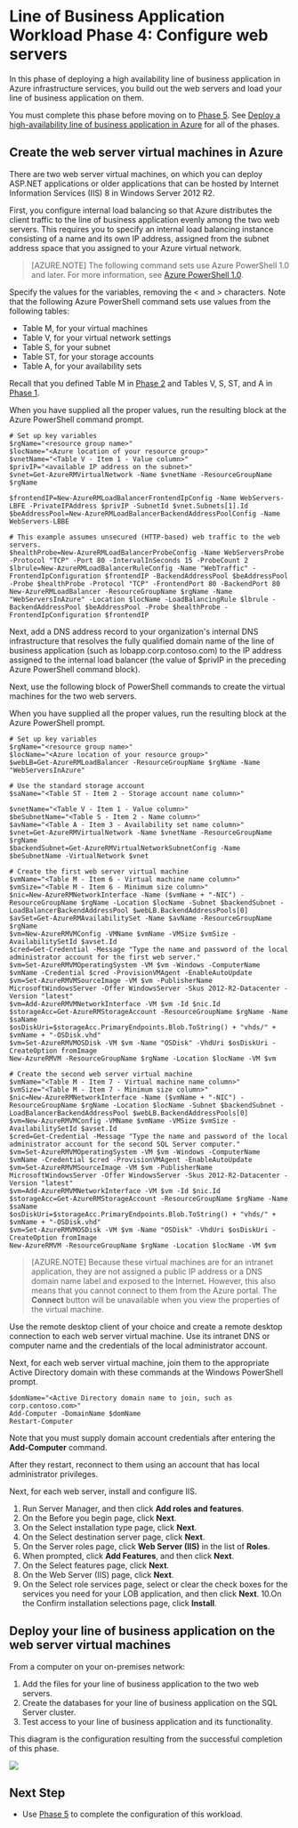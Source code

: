 <properties 
	pageTitle="Line of business application Phase 4 | Microsoft Azure" 
	description="Create the web servers and load your line of business application on them in Phase 4 of the line of business application in Azure." 
	documentationCenter=""
	services="virtual-machines-windows" 
	authors="JoeDavies-MSFT" 
	manager="timlt" 
	editor=""
	tags="azure-resource-manager"/>

<tags
	ms.service="virtual-machines-windows"
	ms.date="04/01/2016"
	wacn.date=""/>

# Line of Business Application Workload Phase 4: Configure web servers

In this phase of deploying a high availability line of business application in Azure infrastructure services, you build out the web servers and load your line of business application on them.

You must complete this phase before moving on to [Phase 5](/documentation/articles/virtual-machines-windows-ps-lob-ph5/). See [Deploy a high-availability line of business application in Azure](/documentation/articles/virtual-machines-windows-lob-overview/) for all of the phases.

## Create the web server virtual machines in Azure

There are two web server virtual machines, on which you can deploy ASP.NET applications or older applications that can be hosted by Internet Information Services (IIS) 8 in Windows Server 2012 R2.

First, you configure internal load balancing so that Azure distributes the client traffic to the line of business application evenly among the two web servers. This requires you to specify an internal load balancing instance consisting of a name and its own IP address, assigned from the subnet address space that you assigned to your Azure virtual network. 

> [AZURE.NOTE] The following command sets use Azure PowerShell 1.0 and later. For more information, see [Azure PowerShell 1.0](https://azure.microsoft.com/blog/azps-1-0/).

Specify the values for the variables, removing the < and > characters. Note that the following Azure PowerShell command sets use values from the following tables:

- Table M, for your virtual machines
- Table V, for your virtual network settings
- Table S, for your subnet
- Table ST, for your storage accounts
- Table A, for your availability sets

Recall that you defined Table M in [Phase 2](/documentation/articles/virtual-machines-windows-ps-lob-ph2/) and Tables V, S, ST, and A in [Phase 1](/documentation/articles/virtual-machines-windows-ps-lob-ph1/).

When you have supplied all the proper values, run the resulting block at the Azure PowerShell command prompt.

	# Set up key variables
	$rgName="<resource group name>"
	$locName="<Azure location of your resource group>"
	$vnetName="<Table V - Item 1 - Value column>"
	$privIP="<available IP address on the subnet>"
	$vnet=Get-AzureRMVirtualNetwork -Name $vnetName -ResourceGroupName $rgName

	$frontendIP=New-AzureRMLoadBalancerFrontendIpConfig -Name WebServers-LBFE -PrivateIPAddress $privIP -SubnetId $vnet.Subnets[1].Id
	$beAddressPool=New-AzureRMLoadBalancerBackendAddressPoolConfig -Name WebServers-LBBE

	# This example assumes unsecured (HTTP-based) web traffic to the web servers.
	$healthProbe=New-AzureRMLoadBalancerProbeConfig -Name WebServersProbe -Protocol "TCP" -Port 80 -IntervalInSeconds 15 -ProbeCount 2
	$lbrule=New-AzureRMLoadBalancerRuleConfig -Name "WebTraffic" -FrontendIpConfiguration $frontendIP -BackendAddressPool $beAddressPool -Probe $healthProbe -Protocol "TCP" -FrontendPort 80 -BackendPort 80
	New-AzureRMLoadBalancer -ResourceGroupName $rgName -Name "WebServersInAzure" -Location $locName -LoadBalancingRule $lbrule -BackendAddressPool $beAddressPool -Probe $healthProbe -FrontendIpConfiguration $frontendIP

Next, add a DNS address record to your organization's internal DNS infrastructure that resolves the fully qualified domain name of the line of business application (such as lobapp.corp.contoso.com) to the IP address assigned to the internal load balancer (the value of $privIP in the preceding Azure PowerShell command block).

Next, use the following block of PowerShell commands to create the virtual machines for the two web servers. 

When you have supplied all the proper values, run the resulting block at the Azure PowerShell prompt.

	# Set up key variables
	$rgName="<resource group name>"
	$locName="<Azure location of your resource group>"
	$webLB=Get-AzureRMLoadBalancer -ResourceGroupName $rgName -Name "WebServersInAzure"	
	
	# Use the standard storage account
	$saName="<Table ST - Item 2 - Storage account name column>"

	$vnetName="<Table V - Item 1 - Value column>"
	$beSubnetName="<Table S - Item 2 - Name column>"
	$avName="<Table A - Item 3 - Availability set name column>"
	$vnet=Get-AzureRMVirtualNetwork -Name $vnetName -ResourceGroupName $rgName
	$backendSubnet=Get-AzureRMVirtualNetworkSubnetConfig -Name $beSubnetName -VirtualNetwork $vnet
	
	# Create the first web server virtual machine
	$vmName="<Table M - Item 6 - Virtual machine name column>"
	$vmSize="<Table M - Item 6 - Minimum size column>"
	$nic=New-AzureRMNetworkInterface -Name ($vmName + "-NIC") -ResourceGroupName $rgName -Location $locName -Subnet $backendSubnet -LoadBalancerBackendAddressPool $webLB.BackendAddressPools[0]
	$avSet=Get-AzureRMAvailabilitySet -Name $avName -ResourceGroupName $rgName 
	$vm=New-AzureRMVMConfig -VMName $vmName -VMSize $vmSize -AvailabilitySetId $avset.Id
	$cred=Get-Credential -Message "Type the name and password of the local administrator account for the first web server." 
	$vm=Set-AzureRMVMOperatingSystem -VM $vm -Windows -ComputerName $vmName -Credential $cred -ProvisionVMAgent -EnableAutoUpdate
	$vm=Set-AzureRMVMSourceImage -VM $vm -PublisherName MicrosoftWindowsServer -Offer WindowsServer -Skus 2012-R2-Datacenter -Version "latest"
	$vm=Add-AzureRMVMNetworkInterface -VM $vm -Id $nic.Id
	$storageAcc=Get-AzureRMStorageAccount -ResourceGroupName $rgName -Name $saName
	$osDiskUri=$storageAcc.PrimaryEndpoints.Blob.ToString() + "vhds/" + $vmName + "-OSDisk.vhd"
	$vm=Set-AzureRMVMOSDisk -VM $vm -Name "OSDisk" -VhdUri $osDiskUri -CreateOption fromImage
	New-AzureRMVM -ResourceGroupName $rgName -Location $locName -VM $vm
	
	# Create the second web server virtual machine
	$vmName="<Table M - Item 7 - Virtual machine name column>"
	$vmSize="<Table M - Item 7 - Minimum size column>"
	$nic=New-AzureRMNetworkInterface -Name ($vmName + "-NIC") -ResourceGroupName $rgName -Location $locName -Subnet $backendSubnet -LoadBalancerBackendAddressPool $webLB.BackendAddressPools[0]
	$vm=New-AzureRMVMConfig -VMName $vmName -VMSize $vmSize -AvailabilitySetId $avset.Id
	$cred=Get-Credential -Message "Type the name and password of the local administrator account for the second SQL Server computer." 
	$vm=Set-AzureRMVMOperatingSystem -VM $vm -Windows -ComputerName $vmName -Credential $cred -ProvisionVMAgent -EnableAutoUpdate
	$vm=Set-AzureRMVMSourceImage -VM $vm -PublisherName MicrosoftWindowsServer -Offer WindowsServer -Skus 2012-R2-Datacenter -Version "latest"
	$vm=Add-AzureRMVMNetworkInterface -VM $vm -Id $nic.Id
	$storageAcc=Get-AzureRMStorageAccount -ResourceGroupName $rgName -Name $saName
	$osDiskUri=$storageAcc.PrimaryEndpoints.Blob.ToString() + "vhds/" + $vmName + "-OSDisk.vhd"
	$vm=Set-AzureRMVMOSDisk -VM $vm -Name "OSDisk" -VhdUri $osDiskUri -CreateOption fromImage
	New-AzureRMVM -ResourceGroupName $rgName -Location $locName -VM $vm

> [AZURE.NOTE] Because these virtual machines are for an intranet application, they are not assigned a public IP address or a DNS domain name label and exposed to the Internet. However, this also means that you cannot connect to them from the Azure portal. The **Connect** button will be unavailable when you view the properties of the virtual machine.

Use the remote desktop client of your choice and create a remote desktop connection to each web server virtual machine. Use its intranet DNS or computer name and the credentials of the local administrator account.

Next, for each web server virtual machine, join them to the appropriate Active Directory domain with these commands at the Windows PowerShell prompt.

	$domName="<Active Directory domain name to join, such as corp.contoso.com>"
	Add-Computer -DomainName $domName
	Restart-Computer

Note that you must supply domain account credentials after entering the **Add-Computer** command.

After they restart, reconnect to them using an account that has local administrator privileges.

Next, for each web server, install and configure IIS.

1. Run Server Manager, and then click **Add roles and features**.
2. On the Before you begin page, click **Next**.
3. On the Select installation type page, click **Next**.
4. On the Select destination server page, click **Next**.
5. On the Server roles page, click **Web Server (IIS)** in the list of **Roles**.
6. When prompted, click **Add Features**, and then click **Next**.
7. On the Select features page, click **Next**.
8. On the Web Server (IIS) page, click **Next**.
9. On the Select role services page, select or clear the check boxes for the services you need for your LOB application, and then click **Next**.
10.On the Confirm installation selections page, click **Install**.

## Deploy your line of business application on the web server virtual machines

From a computer on your on-premises network:

1.	Add the files for your line of business application to the two web servers.
2.	Create the databases for your line of business application on the SQL Server cluster.
3.	Test access to your line of business application and its functionality.

This diagram is the configuration resulting from the successful completion of this phase.

![](./media/virtual-machines-windows-ps-lob-ph4/workload-lobapp-phase4.png)

## Next Step

- Use [Phase 5](/documentation/articles/virtual-machines-windows-ps-lob-ph5/) to complete the configuration of this workload.
